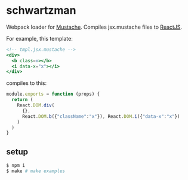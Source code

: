 # schwartzman

Webpack loader for [Mustache](https://mustache.github.io). Compiles jsx.mustache files to [ReactJS](https://facebook.github.io/react).

For example, this template:

```mustache
<!-- tmpl.jsx.mustache -->
<div>
  <b class=x></b>
  <i data-x="x"></i>
</div>
```

compiles to this:

```js
module.exports = function (props) {
  return (
    React.DOM.div(
      {},
      React.DOM.b({"className":"x"}), React.DOM.i({"data-x":"x"})
    )
  )
}
```

## setup
```bash
$ npm i
$ make # make examples
```

